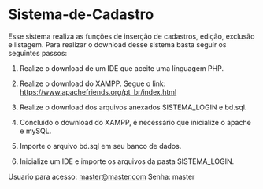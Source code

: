 # Sistema-de-Cadastro

Esse sistema realiza as funções de inserção de cadastros, edição, exclusão e listagem. Para realizar o download desse sistema basta seguir os seguintes passos:

01) Realize o download de um IDE que aceite uma linguagem PHP.

02) Realize o download do XAMPP. Segue o link: https://www.apachefriends.org/pt_br/index.html

03) Realize o download dos arquivos anexados SISTEMA_LOGIN e bd.sql.

04) Concluído o download do XAMPP, é necessário que inicialize o apache e mySQL.

05) Importe o arquivo bd.sql em seu banco de dados.

06) Inicialize um IDE e importe os arquivos da pasta SISTEMA_LOGIN.

Usuario para acesso: master@master.com
Senha: master

